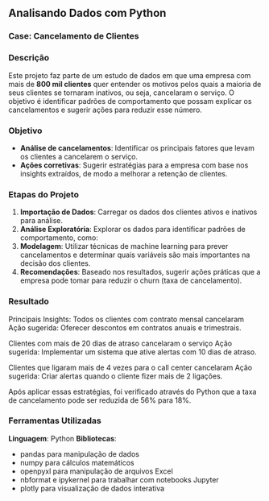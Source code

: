 ## Analisando Dados com Python

### Case: Cancelamento de Clientes

### Descrição
Este projeto faz parte de um estudo de dados em que uma empresa com mais de **800 mil clientes** quer entender os motivos pelos quais a maioria de seus clientes se tornaram inativos, ou seja, cancelaram o serviço. O objetivo é identificar padrões de comportamento que possam explicar os cancelamentos e sugerir ações para reduzir esse número.

### Objetivo
- **Análise de cancelamentos**: Identificar os principais fatores que levam os clientes a cancelarem o serviço.
- **Ações corretivas**: Sugerir estratégias para a empresa com base nos insights extraídos, de modo a melhorar a retenção de clientes.

### Etapas do Projeto

1. **Importação de Dados**: Carregar os dados dos clientes ativos e inativos para análise.
2. **Análise Exploratória**: Explorar os dados para identificar padrões de comportamento, como:
3. **Modelagem**: Utilizar técnicas de machine learning para prever cancelamentos e determinar quais variáveis são mais importantes na decisão dos clientes.
4. **Recomendações**: Baseado nos resultados, sugerir ações práticas que a empresa pode tomar para reduzir o churn (taxa de cancelamento).

### Resultado
Principais Insights:
Todos os clientes com contrato mensal cancelaram
Ação sugerida: Oferecer descontos em contratos anuais e trimestrais.

Clientes com mais de 20 dias de atraso cancelaram o serviço 
Ação sugerida: Implementar um sistema que ative alertas com 10 dias de atraso.

Clientes que ligaram mais de 4 vezes para o call center cancelaram 
Ação sugerida: Criar alertas quando o cliente fizer mais de 2 ligações.

Após aplicar essas estratégias, foi verificado através do Python que a taxa de cancelamento pode ser reduzida de 56% para 18%.

   
### Ferramentas Utilizadas
**Linguagem**: Python
**Bibliotecas**:
- pandas para manipulação de dados
- numpy para cálculos matemáticos
- openpyxl para manipulação de arquivos Excel
- nbformat e ipykernel para trabalhar com notebooks Jupyter
- plotly para visualização de dados interativa



